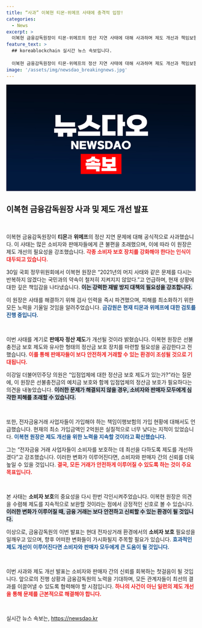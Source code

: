 ```yaml
---
title: “사과” 이복현 티몬·위메프 사태에 충격적 입장!
categories:
  - News
excerpt: >
  이복현 금융감독원장이 티몬·위메프의 정산 지연 사태에 대해 사과하며 제도 개선과 책임보험 현실화를 약속했다. 소비자 보호를 위한 전방위적 노력이 예고된 가운데, 새로운 변화가 기대된다.
feature_text: >
  ## koreablockchain 실시간 뉴스 속보입니다.

  이복현 금융감독원장이 티몬·위메프의 정산 지연 사태에 대해 사과하며 제도 개선과 책임보험 현실화를 약속했다. 소비자 보호를 위한 전방위적 노력이 예고된 가운데, 새로운 변화가 기대된다.
image: '/assets/img/newsdao_breakingnews.jpg'
---
```


<p><img src="/assets/img/newsdao_breakingnews.jpg" alt="koreablockchain 속보" /></p>

<h2 data-ke-size="size26">이복현 금융감독원장 사과 및 제도 개선 발표</h2>

<p data-ke-size="size16">&nbsp;</p>

<p>이복현 금융감독원장이 <strong>티몬</strong>과 <strong>위메프</strong>의 정산 지연 문제에 대해 공식적으로 사과했습니다. 이 사태는 많은 소비자와 판매자들에게 큰 불편을 초래했으며, 이에 따라 이 원장은 제도 개선의 필요성을 강조했습니다. <b><span style="color: #ee2323;">각종 소비자 보호 장치를 강화해야 한다는 인식이 대두되고 있습니다.</span></b> </p>

<p>30일 국회 정무위원회에서 이복현 원장은 “2021년의 머지 사태와 같은 문제를 다시는 반복하지 않겠다는 국민과의 약속이 철저히 지켜지지 않았다.”고 언급하며, 현재 상황에 대한 깊은 책임감을 나타냈습니다. <b><span style="background-color: #21538527;">이는 강력한 재발 방지 대책의 필요성을 강조합니다.</span></b> </p>

<p>이 원장은 사태를 해결하기 위해 검사 인력을 즉시 파견했으며, 피해를 최소화하기 위한 모든 노력을 기울일 것임을 알려주었습니다. <b><span style="color: #1a5490;">금감원은 현재 티몬과 위메프에 대한 검토를 진행 중입니다.</span></b> </p>

<p data-ke-size="size16">&nbsp;</p>

<p>이번 사태를 계기로 <strong>판매자 정산 제도</strong>가 개선될 것이라 밝혔습니다. 이복현 원장은 선불충전금 보호 제도와 유사한 형태의 정산금 보호 장치를 마련할 필요성을 공감한다고 전했습니다. <b><span style="color: #ee2323;">이를 통해 판매자들이 보다 안전하게 거래할 수 있는 환경이 조성될 것으로 기대됩니다.</span></b> </p>

<p>이강일 더불어민주당 의원은 “입점업체에 대한 정산금 보호 제도가 있는가?”라는 질문에, 이 원장은 선불충전금의 예치금 보호와 함께 입점업체의 정산금 보호가 필요하다는 의견을 내놓았습니다. <b><span style="background-color: #21538527;">이러한 문제가 해결되지 않을 경우, 소비자와 판매자 모두에게 심각한 피해를 초래할 수 있습니다.</span></b> </p>

<p data-ke-size="size16">&nbsp;</p>

<p>또한, 전자금융거래 사업자들이 가입해야 하는 책임이행보험의 가입 현황에 대해서도 언급했습니다. 현재의 최소 가입금액인 2억원은 실질적으로 너무 낮다는 지적이 있었습니다. <b><span style="color: #1a5490;">이복현 원장은 제도 개선을 위한 노력을 지속할 것이라고 확신했습니다.</span></b> </p>

<p>그는 “전자금융 거래 사업자들이 소비자를 보호하는 데 최선을 다하도록 제도를 개선하겠다”고 강조했습니다. 이러한 변화가 이루어진다면, 소비자와 판매자 간의 신뢰를 더욱 높일 수 있을 것입니다. <b><span style="color: #ee2323;">결국, 모든 거래가 안전하게 이루어질 수 있도록 하는 것이 주요 목표입니다.</span></b> </p>

<p data-ke-size="size16">&nbsp;</p>

<p>본 사태는 <strong>소비자 보호</strong>의 중요성을 다시 한번 각인시켜주었습니다. 이복현 원장은 의견을 수렴해 제도를 지속적으로 보완할 것이라는 점에서 긍정적인 신호로 볼 수 있습니다. <b><span style="background-color: #21538527;">이러한 변화가 이루어질 때, 금융 거래는 보다 안전하고 신뢰할 수 있는 환경이 될 것입니다.</span></b> </p>

<p>이상으로, 금융감독원의 이번 발표는 현대 전자상거래 환경에서의 <strong>소비자 보호</strong> 필요성을 일깨우고 있으며, 향후 어떠한 변화들이 가시화될지 주목할 필요가 있습니다. <b><span style="color: #1a5490;">효과적인 제도 개선이 이루어진다면 소비자와 판매자 모두에게 큰 도움이 될 것입니다.</span></b> </p>

<p data-ke-size="size16">&nbsp;</p>

<p>이번 사과와 제도 개선 발표는 소비자와 판매자 간의 신뢰를 회복하는 첫걸음이 될 것입니다. 앞으로의 진행 상황과 금융감독원의 노력을 기대하며, 모든 관계자들이 최선의 결과를 이끌어낼 수 있도록 협력해야 할 시점입니다. <b><span style="color: #ee2323;">하나의 사건이 아닌 일련의 제도 개선을 통해 문제를 근본적으로 해결해야 합니다.</span></b> </p>

<p data-ke-size="size16">&nbsp;</p>
실시간 뉴스 속보는, <a href="https://newsdao.kr" rel="dofollow">https://newsdao.kr</a>


